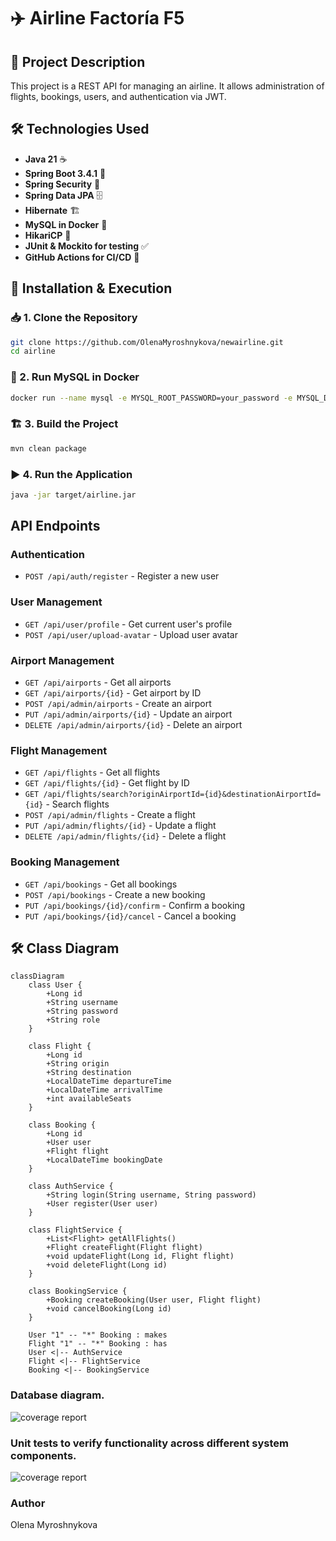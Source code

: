 # ✈️ Airline Factoría F5

## 📌 Project Description
This project is a REST API for managing an airline. It allows administration of flights, bookings, users, and authentication via JWT.

## 🛠️ Technologies Used
- **Java 21** ☕
- **Spring Boot 3.4.1** 🌱
- **Spring Security** 🔐
- **Spring Data JPA** 🗄️
- **Hibernate** 🏗️
- **MySQL in Docker** 🐬
- **HikariCP** 🚀
- **JUnit & Mockito for testing** ✅
- **GitHub Actions for CI/CD** 🤖

## 🚀 Installation & Execution
### 📥 1. Clone the Repository
```bash
git clone https://github.com/OlenaMyroshnykova/newairline.git
cd airline
```

### 🐳 2. Run MySQL in Docker
```bash
docker run --name mysql -e MYSQL_ROOT_PASSWORD=your_password -e MYSQL_DATABASE=airline_db -p 3306:3306 -d mysql:8
```

### 🏗️ 3. Build the Project
```bash
mvn clean package
```

### ▶️ 4. Run the Application
```bash
java -jar target/airline.jar
```

## API Endpoints
### Authentication
- `POST /api/auth/register` - Register a new user

### User Management
- `GET /api/user/profile` - Get current user's profile
- `POST /api/user/upload-avatar` - Upload user avatar

### Airport Management
- `GET /api/airports` - Get all airports
- `GET /api/airports/{id}` - Get airport by ID
- `POST /api/admin/airports` - Create an airport
- `PUT /api/admin/airports/{id}` - Update an airport
- `DELETE /api/admin/airports/{id}` - Delete an airport

### Flight Management
- `GET /api/flights` - Get all flights
- `GET /api/flights/{id}` - Get flight by ID
- `GET /api/flights/search?originAirportId={id}&destinationAirportId={id}` - Search flights
- `POST /api/admin/flights` - Create a flight
- `PUT /api/admin/flights/{id}` - Update a flight
- `DELETE /api/admin/flights/{id}` - Delete a flight

### Booking Management
- `GET /api/bookings` - Get all bookings
- `POST /api/bookings` - Create a new booking
- `PUT /api/bookings/{id}/confirm` - Confirm a booking
- `PUT /api/bookings/{id}/cancel` - Cancel a booking


## 🛠️ Class Diagram
```mermaid
classDiagram
    class User {
        +Long id
        +String username
        +String password
        +String role
    }

    class Flight {
        +Long id
        +String origin
        +String destination
        +LocalDateTime departureTime
        +LocalDateTime arrivalTime
        +int availableSeats
    }

    class Booking {
        +Long id
        +User user
        +Flight flight
        +LocalDateTime bookingDate
    }

    class AuthService {
        +String login(String username, String password)
        +User register(User user)
    }

    class FlightService {
        +List<Flight> getAllFlights()
        +Flight createFlight(Flight flight)
        +void updateFlight(Long id, Flight flight)
        +void deleteFlight(Long id)
    }

    class BookingService {
        +Booking createBooking(User user, Flight flight)
        +void cancelBooking(Long id)
    }

    User "1" -- "*" Booking : makes
    Flight "1" -- "*" Booking : has
    User <|-- AuthService
    Flight <|-- FlightService
    Booking <|-- BookingService
```

### Database diagram.

<img src="./uploads/Diagrama1.png" title="coverage report" alt="coverage report"/>

### Unit tests to verify functionality across different system components.

<img src="./uploads/tests.png" title="coverage report" alt="coverage report"/>

### Author
Olena Myroshnykova






